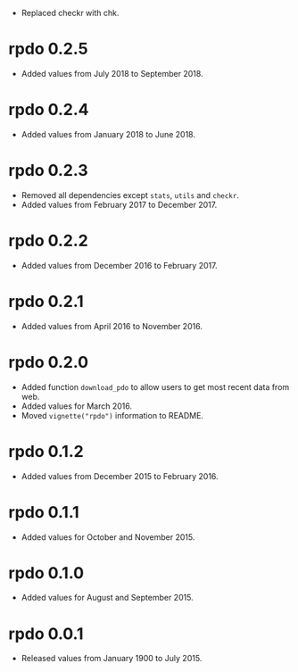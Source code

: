 - Replaced checkr with chk.

# rpdo 0.2.5

- Added values from July 2018 to September 2018.

# rpdo 0.2.4

- Added values from January 2018 to June 2018.

# rpdo 0.2.3

- Removed all dependencies except `stats`, `utils` and `checkr`. 
- Added values from February 2017 to December 2017.

# rpdo 0.2.2

- Added values from December 2016 to February 2017.

# rpdo 0.2.1

- Added values from April 2016 to November 2016.

# rpdo 0.2.0

- Added function `download_pdo` to allow users to get most recent data from web.
- Added values for March 2016.
- Moved `vignette("rpdo")` information to README.

# rpdo 0.1.2

- Added values from December 2015 to February 2016.

# rpdo 0.1.1

- Added values for October and November 2015.

# rpdo 0.1.0

- Added values for August and September 2015.

# rpdo 0.0.1

- Released values from January 1900 to July 2015.
